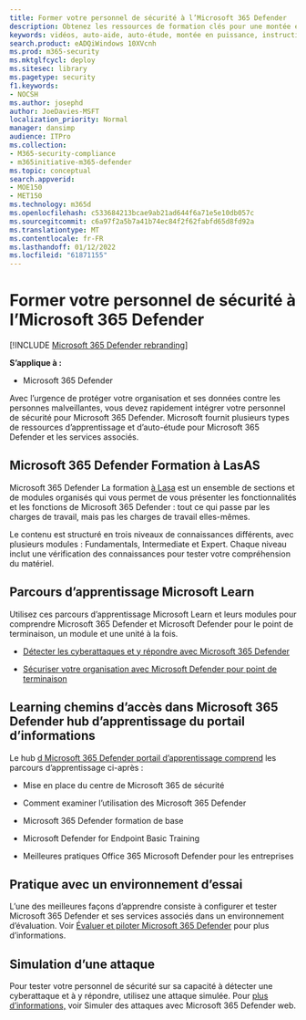 ```yaml
---
title: Former votre personnel de sécurité à l’Microsoft 365 Defender
description: Obtenez les ressources de formation clés pour une montée en puissance rapide de votre personnel de sécurité.
keywords: vidéos, auto-aide, auto-étude, montée en puissance, instructions, cours, parcours d’apprentissage, Microsoft Learn, cours, cours, cours, SecOps, analyste de sécurité
search.product: eADQiWindows 10XVcnh
ms.prod: m365-security
ms.mktglfcycl: deploy
ms.sitesec: library
ms.pagetype: security
f1.keywords:
- NOCSH
ms.author: josephd
author: JoeDavies-MSFT
localization_priority: Normal
manager: dansimp
audience: ITPro
ms.collection:
- M365-security-compliance
- m365initiative-m365-defender
ms.topic: conceptual
search.appverid:
- MOE150
- MET150
ms.technology: m365d
ms.openlocfilehash: c533684213bcae9ab21ad644f6a71e5e10db057c
ms.sourcegitcommit: c6a97f2a5b7a41b74ec84f2f62fabfd65d8fd92a
ms.translationtype: MT
ms.contentlocale: fr-FR
ms.lasthandoff: 01/12/2022
ms.locfileid: "61871155"
---
```

# <a name="train-your-security-staff-for-microsoft-365-defender"></a>Former votre personnel de sécurité à l’Microsoft 365 Defender

[!INCLUDE [Microsoft 365 Defender rebranding](../includes/microsoft-defender.md)]

**S’applique à :**
- Microsoft 365 Defender

Avec l’urgence de protéger votre organisation et ses données contre les personnes malveillantes, vous devez rapidement intégrer votre personnel de sécurité pour Microsoft 365 Defender. Microsoft fournit plusieurs types de ressources d’apprentissage et d’auto-étude pour Microsoft 365 Defender et les services associés.


## <a name="microsoft-365-defender-ninja-training"></a>Microsoft 365 Defender Formation à LasAS

Microsoft 365 Defender La formation [à Lasa](https://techcommunity.microsoft.com/t5/microsoft-365-defender/become-a-microsoft-365-defender-ninja/ba-p/1789376) est un ensemble de sections et de modules organisés qui vous permet de vous présenter les fonctionnalités et les fonctions de Microsoft 365 Defender : tout ce qui passe par les charges de travail, mais pas les charges de travail elles-mêmes. 

Le contenu est structuré en trois niveaux de connaissances différents, avec plusieurs modules : Fundamentals, Intermediate et Expert. Chaque niveau inclut une vérification des connaissances pour tester votre compréhension du matériel.

## <a name="microsoft-learn-learning-paths"></a>Parcours d’apprentissage Microsoft Learn

Utilisez ces parcours d’apprentissage Microsoft Learn et leurs modules pour comprendre Microsoft 365 Defender et Microsoft Defender pour le point de terminaison, un module et une unité à la fois.

 - [Détecter les cyberattaques et y répondre avec Microsoft 365 Defender](/learn/paths/defender-detect-respond/)

 - [Sécuriser votre organisation avec Microsoft Defender pour point de terminaison](/learn/paths/defender-endpoint-fundamentals/)  


## <a name="learning-paths-in-the-microsoft-365-defender-portal-learning-hub"></a>Learning chemins d’accès dans Microsoft 365 Defender hub d’apprentissage du portail d’informations

Le hub [d Microsoft 365 Defender portail d’apprentissage comprend](https://security.microsoft.com/learning) les parcours d’apprentissage ci-après :

 - Mise en place du centre de Microsoft 365 de sécurité

 - Comment examiner l’utilisation des Microsoft 365 Defender

 - Microsoft 365 Defender formation de base

 - Microsoft Defender for Endpoint Basic Training

 - Meilleures pratiques Office 365 Microsoft Defender pour les entreprises

## <a name="hands-on-with-a-trial-environment"></a>Pratique avec un environnement d’essai

L’une des meilleures façons d’apprendre consiste à configurer et tester Microsoft 365 Defender et ses services associés dans un environnement d’évaluation. Voir [Évaluer et piloter Microsoft 365 Defender](eval-overview.md) pour plus d’informations.

## <a name="simulating-an-attack"></a>Simulation d’une attaque

Pour tester votre personnel de sécurité sur sa capacité à détecter une cyberattaque et à y répondre, utilisez une attaque simulée. Pour [plus d’informations,](eval-defender-investigate-respond-simulate-attack.md#simulate-attacks-with-the-microsoft-365-defender-portal) voir Simuler des attaques avec Microsoft 365 Defender web. 


